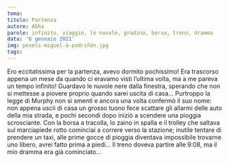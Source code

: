 ```yaml
---
tema:
titolo: Partenza
autore: Abha
parole: infinito, viaggio, le nuvole, gradino, borsa, treno, dramma
data: '6 gennaio 2021'
img: pexels-miguel-á-padriñán.jpg
tags: 
---
```

Ero eccitatissima per la partenza, avevo dormito pochissimo! Era trascorso appena un mese da quando ci eravamo visti l’ultima volta, ma a me pareva un tempo infinito! Guardavo le nuvole nere dalla finestra, sperando che non si mettesse a piovere proprio quando sarei uscita di casa... Purtroppo la legge di Murphy non si smentì e ancora una volta confermò il suo nome: non appena uscii di casa un grosso tuono fece scattare gli allarmi delle auto della mia strada, e pochi secondi dopo iniziò a scendere una pioggia scrosciante. Con la borsa a tracolla, lo zaino in spalla e il trolley che saltava sul marciapiede rotto cominciai a correre verso la stazione; inutile tentare di prendere un taxi, alle prime gocce di pioggia diventava impossibile trovarne uno libero, avrei fatto prima a piedi... Il treno doveva partire alle 9:08, ma il mio dramma era già cominciato...
